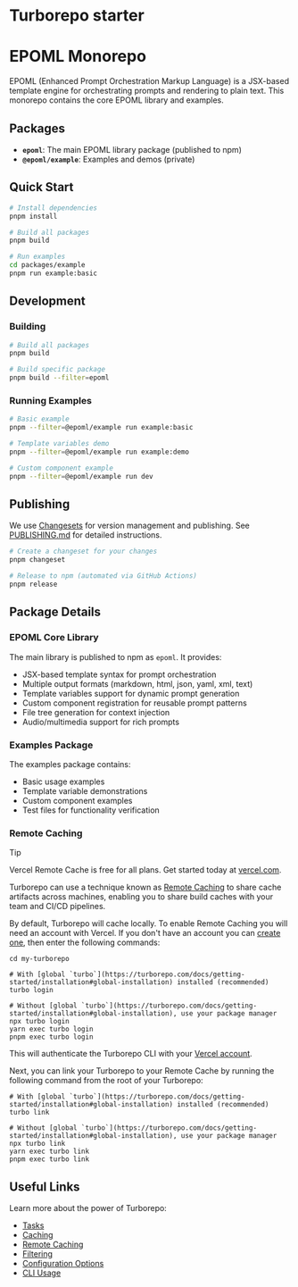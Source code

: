 # Turborepo starter
# EPOML Monorepo

EPOML (Enhanced Prompt Orchestration Markup Language) is a JSX-based template engine for orchestrating prompts and rendering to plain text. This monorepo contains the core EPOML library and examples.

## Packages

- **`epoml`**: The main EPOML library package (published to npm)
- **`@epoml/example`**: Examples and demos (private)

## Quick Start

```bash
# Install dependencies
pnpm install

# Build all packages
pnpm build

# Run examples
cd packages/example
pnpm run example:basic
```

## Development

### Building

```bash
# Build all packages
pnpm build

# Build specific package
pnpm build --filter=epoml
```

### Running Examples

```bash
# Basic example
pnpm --filter=@epoml/example run example:basic

# Template variables demo
pnpm --filter=@epoml/example run example:demo

# Custom component example
pnpm --filter=@epoml/example run dev
```

## Publishing

We use [Changesets](https://github.com/changesets/changesets) for version management and publishing. See [PUBLISHING.md](./PUBLISHING.md) for detailed instructions.

```bash
# Create a changeset for your changes
pnpm changeset

# Release to npm (automated via GitHub Actions)
pnpm release
```

## Package Details

### EPOML Core Library

The main library is published to npm as `epoml`. It provides:

- JSX-based template syntax for prompt orchestration
- Multiple output formats (markdown, html, json, yaml, xml, text)
- Template variables support for dynamic prompt generation
- Custom component registration for reusable prompt patterns
- File tree generation for context injection
- Audio/multimedia support for rich prompts

### Examples Package

The examples package contains:

- Basic usage examples
- Template variable demonstrations
- Custom component examples
- Test files for functionality verification

### Remote Caching

> [!TIP]
> Vercel Remote Cache is free for all plans. Get started today at [vercel.com](https://vercel.com/signup?/signup?utm_source=remote-cache-sdk&utm_campaign=free_remote_cache).

Turborepo can use a technique known as [Remote Caching](https://turborepo.com/docs/core-concepts/remote-caching) to share cache artifacts across machines, enabling you to share build caches with your team and CI/CD pipelines.

By default, Turborepo will cache locally. To enable Remote Caching you will need an account with Vercel. If you don't have an account you can [create one](https://vercel.com/signup?utm_source=turborepo-examples), then enter the following commands:

```
cd my-turborepo

# With [global `turbo`](https://turborepo.com/docs/getting-started/installation#global-installation) installed (recommended)
turbo login

# Without [global `turbo`](https://turborepo.com/docs/getting-started/installation#global-installation), use your package manager
npx turbo login
yarn exec turbo login
pnpm exec turbo login
```

This will authenticate the Turborepo CLI with your [Vercel account](https://vercel.com/docs/concepts/personal-accounts/overview).

Next, you can link your Turborepo to your Remote Cache by running the following command from the root of your Turborepo:

```
# With [global `turbo`](https://turborepo.com/docs/getting-started/installation#global-installation) installed (recommended)
turbo link

# Without [global `turbo`](https://turborepo.com/docs/getting-started/installation#global-installation), use your package manager
npx turbo link
yarn exec turbo link
pnpm exec turbo link
```

## Useful Links

Learn more about the power of Turborepo:

- [Tasks](https://turborepo.com/docs/crafting-your-repository/running-tasks)
- [Caching](https://turborepo.com/docs/crafting-your-repository/caching)
- [Remote Caching](https://turborepo.com/docs/core-concepts/remote-caching)
- [Filtering](https://turborepo.com/docs/crafting-your-repository/running-tasks#using-filters)
- [Configuration Options](https://turborepo.com/docs/reference/configuration)
- [CLI Usage](https://turborepo.com/docs/reference/command-line-reference)

